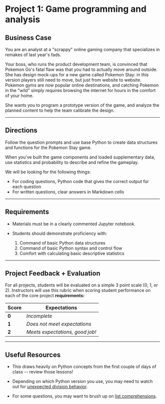 # Project 1: Game programming and analysis

## Business Case

You are an analyst at a "scrappy" online gaming company that specializes in remakes of last year's fads.

Your boss, who runs the product development team, is convinced that Pokemon Go's fatal flaw was that you had to actually move around outside. She has design mock-ups for a new game called Pokemon Stay: in this version players still need to move, but just from website to website. Pokemon gyms are now popular online destinations, and catching Pokemon in the "wild" simply requires browsing the internet for hours in the comfort of your home.

She wants you to program a prototype version of the game, and analyze the planned content to help the team calibrate the design.

---

## Directions

Follow the question prompts and use base Python to create data structures and functions for the Pokemon Stay game.

When you've built the game components and loaded supplementary data, use statistics and probability to describe and refine the gameplay.

We will be looking for the following things:

- For coding questions, Python code that gives the correct output for each question
- For written questions, clear answers in Markdown cells

---

## Requirements

- Materials must be in a clearly commented Jupyter notebook.
- Students should demonstrate proficiency with:

  1. Command of basic Python data structures
  2. Command of basic Python syntax and control flow
  3. Comfort with calculating basic descriptive statistics

---

## Project Feedback + Evaluation

For all projects, students will be evaluated on a simple 3 point scale (0, 1, or 2). Instructors will use this rubric when scoring student performance on each of the core project **requirements:**

Score | Expectations
----- | ------------
**0** | _Incomplete_
**1** | _Does not meet expectations_
**2** | _Meets expectations, good job!_

---

## Useful Resources

- This draws heavily on Python concepts from the first couple of days of class -- review those lessons!

- Depending on which Python version you use, you may need to watch out for [unexpected division behavior](http://stackoverflow.com/questions/21316968/division-in-python-2-7-and-3-3).

- For some questions, you may want to brush up on [list comprehensions](http://treyhunner.com/2015/12/python-list-comprehensions-now-in-color/).
